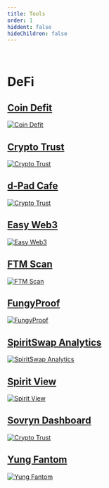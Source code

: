 ```yaml
---
title: Tools
order: 1
hiddent: false
hideChildren: false
---
```


&nbsp;
# DeFi

## [Coin Defit](./coindefit)
[![Coin Defit](/static/images/project-showcase/banners/coin-defit.png)](./coindefit)

## [Crypto Trust](./crypto-trust)
[![Crypto Trust](/static/images/project-showcase/crypto-trust.png)](./crypto-trust)

## [d-Pad Cafe](./dpad-cafe)
[![Crypto Trust](/static/images/project-showcase/dpad-cafe.png)](./dpad-cafe)

## [Easy Web3](./easyweb3)
[![Easy Web3](/static/images/project-showcase/easyweb3.png)](./easyweb3)

## [FTM Scan](./ftm-scan)
[![FTM Scan](/static/images/project-showcase/ftm-scan.png)](./ftm-scan)

## [FungyProof](./fungyproof)
[![FungyProof](/static/images/project-showcase/fungyproof.png)](./fungyproof)

## [SpiritSwap Analytics](./spiritswap-analytics)
[![SpiritSwap Analytics](/static/images/project-showcase/spiritswap-analytics.png)](./spiritswap-analytics)

## [Spirit View](./spirit-view)
[![Spirit View](/static/images/project-showcase/spirit-view.png)](./spirit-view)

## [Sovryn Dashboard](./sovryn-dashboard)
[![Crypto Trust](/static/images/project-showcase/sovryn-dashboard.png)](./sovryn-dashboard)

## [Yung Fantom](./yung-fantom)
[![Yung Fantom](/static/images/project-showcase/yung-fantom.png)](./yung-fantom)
